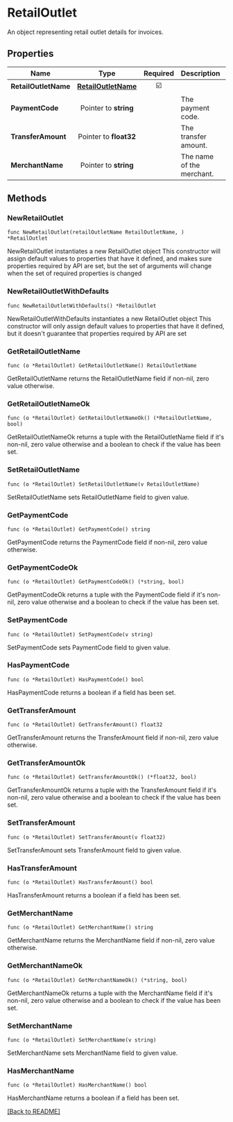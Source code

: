 # RetailOutlet
An object representing retail outlet details for invoices.

## Properties
| Name | Type | Required | Description | Examples |
|------------|:-------------:|:-------------:|-------------|:-------------:|
| **RetailOutletName** | [**RetailOutletName**](RetailOutletName.md) | ☑️ |  |  |
| **PaymentCode** | Pointer to **string** |  | The payment code. |  |
| **TransferAmount** | Pointer to **float32** |  | The transfer amount. |  |
| **MerchantName** | Pointer to **string** |  | The name of the merchant. |  |

## Methods

### NewRetailOutlet

`func NewRetailOutlet(retailOutletName RetailOutletName, ) *RetailOutlet`

NewRetailOutlet instantiates a new RetailOutlet object
This constructor will assign default values to properties that have it defined,
and makes sure properties required by API are set, but the set of arguments
will change when the set of required properties is changed

### NewRetailOutletWithDefaults

`func NewRetailOutletWithDefaults() *RetailOutlet`

NewRetailOutletWithDefaults instantiates a new RetailOutlet object
This constructor will only assign default values to properties that have it defined,
but it doesn't guarantee that properties required by API are set

### GetRetailOutletName

`func (o *RetailOutlet) GetRetailOutletName() RetailOutletName`

GetRetailOutletName returns the RetailOutletName field if non-nil, zero value otherwise.

### GetRetailOutletNameOk

`func (o *RetailOutlet) GetRetailOutletNameOk() (*RetailOutletName, bool)`

GetRetailOutletNameOk returns a tuple with the RetailOutletName field if it's non-nil, zero value otherwise
and a boolean to check if the value has been set.

### SetRetailOutletName

`func (o *RetailOutlet) SetRetailOutletName(v RetailOutletName)`

SetRetailOutletName sets RetailOutletName field to given value.


### GetPaymentCode

`func (o *RetailOutlet) GetPaymentCode() string`

GetPaymentCode returns the PaymentCode field if non-nil, zero value otherwise.

### GetPaymentCodeOk

`func (o *RetailOutlet) GetPaymentCodeOk() (*string, bool)`

GetPaymentCodeOk returns a tuple with the PaymentCode field if it's non-nil, zero value otherwise
and a boolean to check if the value has been set.

### SetPaymentCode

`func (o *RetailOutlet) SetPaymentCode(v string)`

SetPaymentCode sets PaymentCode field to given value.

### HasPaymentCode

`func (o *RetailOutlet) HasPaymentCode() bool`

HasPaymentCode returns a boolean if a field has been set.

### GetTransferAmount

`func (o *RetailOutlet) GetTransferAmount() float32`

GetTransferAmount returns the TransferAmount field if non-nil, zero value otherwise.

### GetTransferAmountOk

`func (o *RetailOutlet) GetTransferAmountOk() (*float32, bool)`

GetTransferAmountOk returns a tuple with the TransferAmount field if it's non-nil, zero value otherwise
and a boolean to check if the value has been set.

### SetTransferAmount

`func (o *RetailOutlet) SetTransferAmount(v float32)`

SetTransferAmount sets TransferAmount field to given value.

### HasTransferAmount

`func (o *RetailOutlet) HasTransferAmount() bool`

HasTransferAmount returns a boolean if a field has been set.

### GetMerchantName

`func (o *RetailOutlet) GetMerchantName() string`

GetMerchantName returns the MerchantName field if non-nil, zero value otherwise.

### GetMerchantNameOk

`func (o *RetailOutlet) GetMerchantNameOk() (*string, bool)`

GetMerchantNameOk returns a tuple with the MerchantName field if it's non-nil, zero value otherwise
and a boolean to check if the value has been set.

### SetMerchantName

`func (o *RetailOutlet) SetMerchantName(v string)`

SetMerchantName sets MerchantName field to given value.

### HasMerchantName

`func (o *RetailOutlet) HasMerchantName() bool`

HasMerchantName returns a boolean if a field has been set.


[[Back to README]](../../README.md)


